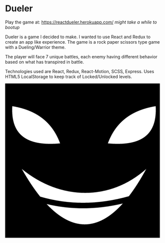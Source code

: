 # Dueler
Play the game at:
https://reactdueler.herokuapp.com/ *might take a while to bootup*

Dueler is a game I decided to make. I wanted to use React and Redux to create an app like experience.
The game is a rock paper scissors type game with a Dueling/Warrior theme.


The player will face 7 unique battles, each enemy having different behavior based on what has transpired in battle. 

Technologies used are React, Redux, React-Motion, SCSS, Express.
Uses HTML5 LocalStorage to keep track of Locked/Unlocked levels. 

![alt tag](https://github.com/EseOkonofua/React-Dueler/blob/master/public/assets/images/Sly.png)
